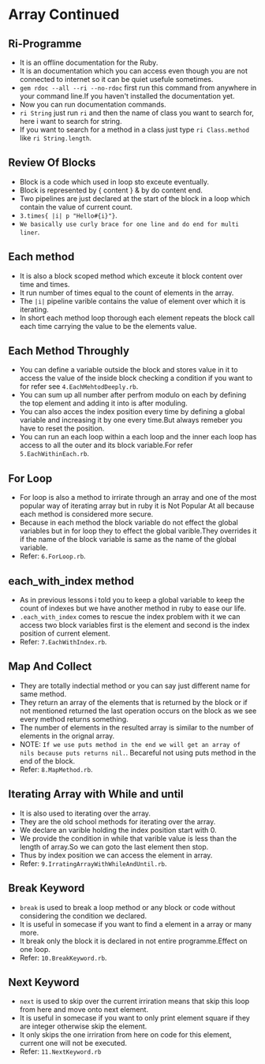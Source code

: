 # Array Continued
 ## Ri-Programme
  - It is an offline documentation for the Ruby.
  - It is an documentation which you can access even though you are not connected to internet so it can be quiet usefule sometimes.
  - `gem rdoc --all --ri --no-rdoc` first run this command from anywhere in your command line.If you haven't installed the documentation yet.
  - Now you can run documentation commands.
  - `ri String` just run `ri` and then the name of class you want to search for, here i want to search for string.
  - If you want to search for a method in a class just type `ri Class.method` like `ri String.length`.

 ## Review Of Blocks
  - Block is a code which used in loop sto exceute eventually.
  - Block is represented by { content } & by do content end.
  - Two pipelines are just declared at the start of the block in a loop which contain the value of current count.
  - `3.times{ |i| p "Hello#{i}"}`.
  - `We basically use curly brace for one line and do end for multi liner`.

 ## Each method
  - It is also a block scoped method which exceute it block content over time and times.
  - It run number of times equal to the count of elements in the array.
  - The `|i|` pipeline varible contains the value of element over which it is iterating.
  - In short each method loop thorough each element repeats the block call each time carrying the value to be the elements value.

 ## Each Method Throughly
  - You can define a variable outside the block and stores value in it to access the value of the inside block checking a condition if you want to for refer see `4.EachMehtodDeeply.rb`.
  - You can sum up all number after perfrom modulo on each by defining the top element and adding it into is after moduling.
  - You can also acces the index position every time by defining a global variable and increasing it by one every time.But always remeber you have to reset the position.
  - You can run an each loop within a each loop and the inner each loop has access to all the outer and its block variable.For refer `5.EachWithinEach.rb`.

 ## For Loop
  - For loop is also a method to irrirate through an array and one of the most popular way of iterating array but in ruby it is Not Popular At all because each method is considered more secure.
  - Because in each method the block variable do not effect the global variables but in for loop they to effect the global varible.They overrides it if the name of the block variable is same as the name of the global variable.
  - Refer: `6.ForLoop.rb`.

 ## each_with_index method
  - As in previous lessons i told you to keep a global variable to keep the count of indexes but we have another method in ruby to ease our life.
  - `.each_with_index` comes to rescue the index problem with it we can access two block variables first is the element and second is the index position of current element.
  - Refer: `7.EachWithIndex.rb`.

 ## Map And Collect
  - They are totally indectial method or you can say just different name for same method.
  - They return an array of the elements that is returned by the block or if not mentioned returned the last operation occurs on the block as we see every method returns something.
  - The number of elements in the resulted array is similar to the number of elements in the orignal array.
  - NOTE: `If we use puts method in the end we will get an array of nils because puts returns nil.`. Becareful not using puts method in the end of the block.
  - Refer: `8.MapMethod.rb`.

 ## Iterating Array with While and until
  - It is also used to iterating over the array.
  - They are the old school methods for iterating over the array.
  - We declare an varible holding the index position start with 0.
  - We provide the condition in while that varible value is less than the length of array.So we can goto the last element then stop.
  - Thus by index position we can access the element in array.
  - Refer: `9.IrratingArrayWithWhileAndUntil.rb`.

 ## Break Keyword
  - `break` is used to break a loop method or any block or code without considering the condition we declared.
  - It is useful in somecase if you want to find a element in a array or many more.
  - It break only the block it is declared in not entire programme.Effect on one loop.
  - Refer: `10.BreakKeyword.rb`.

 ## Next Keyword
  - `next` is used to skip over the current irriration means that skip this loop from here and move onto next element.
  - It is useful in somecase if you want to only print element square if they are integer otherwise skip the element.
  - It only skips the one irriration from here on code for this element, current one will not be executed.
  - Refer: `11.NextKeyword.rb`